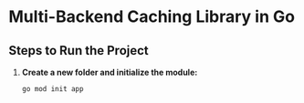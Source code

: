 # Multi-Backend Caching Library in Go

## Steps to Run the Project

1. **Create a new folder and initialize the module:**
   ```bash
   go mod init app
